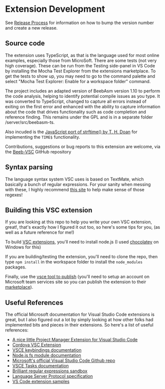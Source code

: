 # Extension Development

See [Release Process](release-process.md) for information on how to bump the version number and create a new release.

## Source code
The extension uses TypeScript, as that is the language used for most online examples, especially those from MicroSoft.
There are some tests (not very high coverage). These can be run from the Testing side-panel in VS Code by installing the Mocha Test Explorer from the extensions marketplace.
To get the tests to show up, you may need to go to the command palette and select "Mocha Test Explorer: Enable for a workspace folder" command.  

The project includes an adapted version of BeebAsm version 1.10 to perform the code analysis, helping to identify potential compile issues as you type. It was converted to TypeScript, changed to capture all errors instead of exiting on the first error and enhanced with the ability to capture information about the code that drives functionality such as code completion and reference finding. This remains under the GPL and is in a separate folder /server/src/beebasm-ts.

Also incuded is the [JavaScript port of strftime() by T. H. Doan](https://thdoan.github.io/strftime/) for implementing the `TIME$` functionality.

Contributions, suggestions or bug reports to this extension are welcome, via the [Beeb-VSC](https://github.com/simondotm/beeb-vsc) GitHub repository

## Syntax parsing
The language syntax system VSC uses is based on TextMate, which basically a bunch of regular expressions.
For your sanity when messing with these, I highly recommend [this site](https://regex101.com/) to help make sense of those regexes!

## Building this VSC extension
If you are looking at this repo to help you write your own VSC extension, great!, that's exactly how I figured it out too, so here's some tips for you, (as well as a future reference for me!)

To build [VSC extensions](https://code.visualstudio.com/docs/extensions/overview), you'll need to install node.js (I used [chocolatey](https://chocolatey.org/) on Windows for this)

If you are building/testing the extension, you'll need to clone the repo, then type `npm install` in the workspace folder to install the `node_modules` packages.

Finally, use the [vsce tool to publish](https://code.visualstudio.com/docs/tools/vscecli) (you'll need to setup an account on Microsoft team services site so you can publish the extension to their [marketplace](https://code.visualstudio.com/docs/editor/extension-gallery)).

## Useful References

The official Microsoft documentation for Visual Studio Code extensions is great, but I also figured out a lot by simply looking at how other folks had implemented bits and pieces in their extensions. So here's a list of useful references:

- [A nice little Project Manager Extension for Visual Studio Code](https://github.com/alefragnani/vscode-project-manager)
- [Cordova VSC Extension](https://github.com/Microsoft/vscode-cordova)
- [VSCE keybindings documentation](https://code.visualstudio.com/docs/customization/keybindings#_preferences)
- [Node.js fs module documentation](https://nodejs.org/api/fs.html)
- [Microsoft's official Visual Studio Code Github repo](https://github.com/Microsoft/vscode)
- [VSCE Tasks documentation](https://code.visualstudio.com/docs/editor/tasks#_running-multiple-commands)
- [Brilliant regular expressions sandbox](https://regex101.com/#javascript)
- [Language Server Protocol specification](https://microsoft.github.io/language-server-protocol/specifications/lsp/3.17/specification)
- [VS Code extension samples](https://github.com/microsoft/vscode-extension-samples)